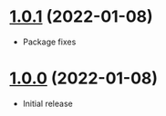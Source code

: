 <a name="1.0.1"></a>
# [1.0.1](https://github.com/faker-javascript/string) (2022-01-08)
* Package fixes

<a name="1.0.0"></a>
# [1.0.0](https://github.com/faker-javascript/string) (2022-01-08)
* Initial release

